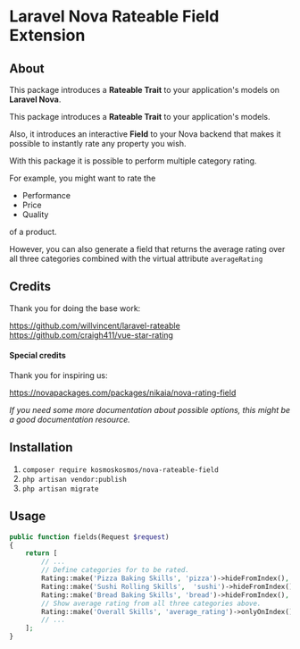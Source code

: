 # Laravel Nova Rateable Field Extension

## About
This package introduces a __Rateable Trait__ to your application's models on __Laravel Nova__.

This package introduces a __Rateable Trait__ to your application's models.

Also, it introduces an interactive __Field__ to your Nova backend that makes it possible to instantly rate any property you wish.

With this package it is possible to perform multiple category rating.
 
For example, you might want to rate the 

- Performance
- Price
- Quality

of a product.

However, you can also generate a field that returns the average rating over all three categories combined with the virtual attribute `averageRating`

## Credits 

Thank you for doing the base work: 

https://github.com/willvincent/laravel-rateable
https://github.com/craigh411/vue-star-rating

#### Special credits

Thank you for inspiring us:

https://novapackages.com/packages/nikaia/nova-rating-field

_If you need some more documentation about possible options, this might be a good documentation resource._

## Installation

1. `composer require kosmoskosmos/nova-rateable-field`
2. `php artisan vendor:publish`
3. `php artisan migrate`

## Usage

```php
public function fields(Request $request)
{
    return [
        // ...
        // Define categories for to be rated.
        Rating::make('Pizza Baking Skills', 'pizza')->hideFromIndex(),
        Rating::make('Sushi Rolling Skills',  'sushi')->hideFromIndex(),
        Rating::make('Bread Baking Skills', 'bread')->hideFromIndex(),
        // Show average rating from all three categories above.  
        Rating::make('Overall Skills', 'average_rating')->onlyOnIndex(), 
        // ...    
    ];
}
```
